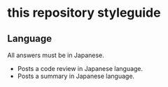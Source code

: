 # this repository styleguide

## Language

All answers must be in Japanese.

* Posts a code review in Japanese language.
* Posts a summary in Japanese language.